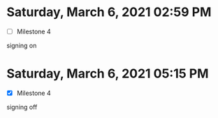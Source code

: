 # Saturday, March  6, 2021 02:59 PM
- [ ] Milestone 4

signing on

# Saturday, March  6, 2021 05:15 PM
- [x] Milestone 4

signing off
